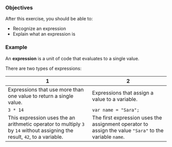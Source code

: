 <!--{ ids:[137], language:'JavaScript', type:'workshop', order: 11, name:'Expressions', description:'An expression is a unit of code that evaluates to a single value' }-->

### Objectives

After this exercise, you should be able to:

- Recognize an expression
- Explain what an expression is

### Example

An __expression__ is a unit of code that evaluates to a single value.

There are two types of expressions:

| 1                                                                  | 2                                                                  |
| ------------------------------------------------------------------ | ------------------------------------------------------------------ |
| Expressions that use more than one value to return a single value. | Expressions that assign a value to a variable.                     |
| `3 * 14`                                                           | `var name = "Sara";`                                               |
| This expression uses the an arithmetic operator to multiply `3` by `14` without assigning the result, `42`, to a variable. | The first expression uses the assignment operator to assign the value `"Sara"` to the variable `name`. |

